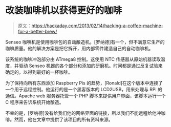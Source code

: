 # 改装咖啡机以获得更好的咖啡

> 原文：<https://hackaday.com/2013/02/14/hacking-a-coffee-machine-for-a-better-brew/>

Senseo 咖啡机是使用咖啡包的自动酿造机。[罗纳德]有一个，但不满意它生产的咖啡质量。他的解决方案是把它拆开，用内部零件建造自己的自动咖啡机。

该系统的咖啡冲泡部分由 ATmega8 控制。这使用 NTC 传感器从原始机器读取温度，并驱动 Senseo 机器的各个部分和添加的研磨机。时间都是通过反复试验来确定的，以得到最好的一杯咖啡。

为了保持向所有东西添加 Raspberry Pis 的趋势，[Ronald]在这个版本中连接了一个用于远程控制。他运行的是一个黑客版本的 LCD2USB，用来处理与 RPi 的通信。Apache web 服务器托管一个 PHP 脚本来提供用户界面，该脚本运行一个 C 程序来告诉系统开始酿造。

不幸的是，[罗纳德]没有给我们他的网络界面的链接，所以我们不能远程给他冲咖啡。然而，他在文章中提供了该项目的所有资料来源。